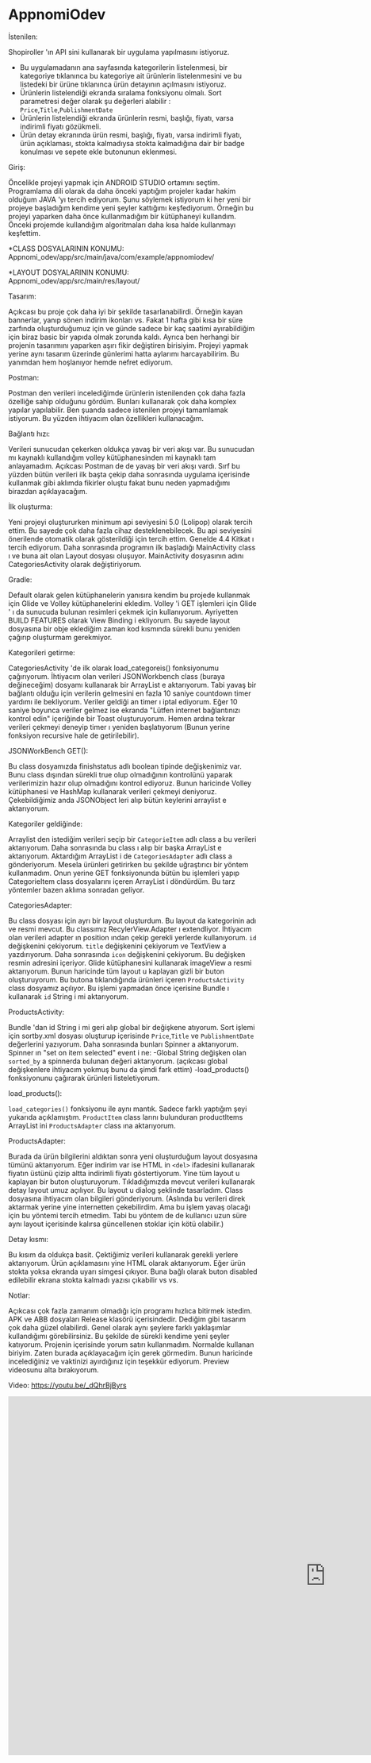 # AppnomiOdev

İstenilen:

Shopiroller 'ın API sini kullanarak bir uygulama yapılmasını istiyoruz.

- Bu uygulamadanın ana sayfasında kategorilerin listelenmesi, bir kategoriye tıklanınca bu kategoriye ait ürünlerin listelenmesini ve bu listedeki bir ürüne tıklanınca ürün detayının açılmasını istiyoruz.
- Ürünlerin listelendiği ekranda sıralama fonksiyonu olmalı. Sort parametresi değer olarak şu değerleri alabilir : `Price`,`Title`,`PublishmentDate`
- Ürünlerin listelendiği ekranda ürünlerin resmi, başlığı, fiyatı, varsa indirimli fiyatı gözükmeli.
- Ürün detay ekranında ürün resmi, başlığı, fiyatı, varsa indirimli fiyatı, ürün açıklaması, stokta kalmadıysa stokta kalmadığına dair bir badge konulması ve sepete ekle butonunun eklenmesi.

Giriş:

Öncelikle projeyi yapmak için ANDROID STUDIO ortamını seçtim. Programlama dili olarak da daha önceki yaptığım projeler kadar hakim olduğum JAVA 'yı tercih ediyorum. Şunu söylemek istiyorum ki her yeni bir projeye başladığım kendime yeni şeyler kattığımı keşfediyorum. Örneğin bu projeyi yaparken daha önce kullanmadığım bir kütüphaneyi kullandım. Önceki projemde kullandığım algoritmaları daha kısa halde kullanmayı keşfettim.

*CLASS DOSYALARININ KONUMU:
Appnomi_odev/app/src/main/java/com/example/appnomiodev/

*LAYOUT DOSYALARININ KONUMU:
Appnomi_odev/app/src/main/res/layout/

Tasarım:

Açıkcası bu proje çok daha iyi bir şekilde tasarlanabilirdi. Örneğin kayan bannerlar, yanıp sönen indirim ikonları vs. Fakat 1 hafta gibi kısa bir süre zarfında oluşturduğumuz için ve günde sadece bir kaç saatimi ayırabildiğim için biraz basic bir yapıda olmak zorunda kaldı. Ayrıca ben herhangi bir projenin tasarımını yaparken aşırı fikir değiştiren birisiyim. Projeyi yapmak yerine aynı tasarım üzerinde günlerimi hatta aylarımı harcayabilirim. Bu yanımdan hem hoşlanıyor hemde nefret ediyorum.

Postman:

Postman den verileri incelediğimde ürünlerin istenilenden çok daha fazla özelliğe sahip olduğunu gördüm. Bunları kullanarak çok daha komplex yapılar yapılabilir. Ben şuanda sadece istenilen projeyi tamamlamak istiyorum. Bu yüzden ihtiyacım olan özellikleri kullanacağım.

Bağlantı hızı:

Verileri sunucudan çekerken oldukça yavaş bir veri akışı var. Bu sunucudan mı kaynaklı kullandığım volley kütüphanesinden mi kaynaklı tam anlayamadım. Açıkcası Postman de de yavaş bir veri akışı vardı. Sırf bu yüzden bütün verileri ilk başta çekip daha sonrasında uygulama içerisinde kullanmak gibi aklımda fikirler oluştu fakat bunu neden yapmadığımı birazdan açıklayacağım.

İlk oluşturma:

Yeni projeyi oluştururken minimum api seviyesini 5.0 (Lolipop) olarak tercih ettim. Bu sayede çok daha fazla cihaz desteklenebilecek. Bu api seviyesini önerilende otomatik olarak gösterildiği için tercih ettim. Genelde 4.4 Kitkat ı tercih ediyorum. Daha sonrasında programın ilk başladığı MainActivity class ı ve buna ait olan Layout dosyası oluşuyor. MainActivity dosyasının adını CategoriesActivity olarak değiştiriyorum.

Gradle:

Default olarak gelen kütüphanelerin yanısıra kendim bu projede kullanmak için Glide ve Volley kütüphanelerini ekledim. Volley 'i GET işlemleri için Glide ' ı da sunucuda bulunan resimleri çekmek için kullanıyorum. Ayriyetten BUILD FEATURES olarak View Binding i ekliyorum. Bu sayede layout dosyasına bir obje eklediğim zaman kod kısmında sürekli bunu yeniden çağırıp oluşturmam gerekmiyor.

Kategorileri getirme:

CategoriesActivity 'de ilk olarak load_categoreis() fonksiyonumu çağırıyorum.
İhtiyacım olan verileri JSONWorkbench class (buraya değineceğim) dosyamı kullanarak bir ArrayList e aktarıyorum.
Tabi yavaş bir bağlantı olduğu için verilerin gelmesini en fazla 10 saniye countdown timer yardımı ile bekliyorum. Veriler geldiği an timer ı iptal ediyorum. Eğer 10 saniye boyunca veriler gelmez ise ekranda "Lütfen internet bağlantınızı kontrol edin" içeriğinde bir Toast oluşturuyorum. Hemen ardına tekrar verileri çekmeyi deneyip timer ı yeniden başlatıyorum (Bunun yerine fonksiyon recursive hale de getirilebilir).

JSONWorkBench GET():

Bu class dosyamızda finishstatus adlı boolean tipinde değişkenimiz var. Bunu class dışından sürekli true olup olmadığının kontrolünü yaparak verilerimizin hazır olup olmadığını kontrol ediyoruz. Bunun haricinde Volley kütüphanesi ve HashMap kullanarak verileri çekmeyi deniyoruz. Çekebildiğimiz anda JSONObject leri alıp bütün keylerini arraylist e aktarıyorum.

Kategoriler geldiğinde:

Arraylist den istediğim verileri seçip bir `CategorieItem` adlı class a bu verileri aktarıyorum. Daha sonrasında bu class ı alıp bir başka ArrayList e aktarıyorum. Aktardığım ArrayList i de `CategoriesAdapter` adlı class a gönderiyorum. Mesela ürünleri getirirken bu şekilde uğraştırıcı bir yöntem kullanmadım. Onun yerine GET fonksiyonunda bütün bu işlemleri yapıp CategorieItem class dosyalarını içeren ArrayList i döndürdüm. Bu tarz yöntemler bazen aklıma sonradan geliyor.

CategoriesAdapter:

Bu class dosyası için ayrı bir layout oluşturdum. Bu layout da kategorinin adı ve resmi mevcut. Bu classımız RecylerView.Adapter ı extendliyor. İhtiyacım olan verileri adapter ın position ından çekip gerekli yerlerde kullanıyorum. `id` değişkenini çekiyorum. `title` değişkenini çekiyorum ve TextView a yazdırıyorum. Daha sonrasında `icon` değişkenini çekiyorum. Bu değişken resmin adresini içeriyor. Glide kütüphanesini kullanarak imageView a resmi aktarıyorum. Bunun haricinde tüm layout u kaplayan gizli bir buton oluşturuyorum. Bu butona tıklandığında ürünleri içeren `ProductsActivity` class dosyamız açılıyor. Bu işlemi yapmadan önce içerisine Bundle ı kullanarak `id` String i mi aktarıyorum.

ProductsActivity:

Bundle 'dan id String i mi geri alıp global bir değişkene atıyorum. Sort işlemi için sortby.xml dosyası oluşturup içerisinde `Price`,`Title` ve `PublishmentDate` değerlerini yazıyorum. Daha sonrasında bunları Spinner a aktarıyorum. Spinner ın "set on item selected" event i ne:
-Global String değişken olan `sorted_by` a spinnerda bulunan değeri aktarıyorum. (açıkcası global değişkenlere ihtiyacım yokmuş bunu da şimdi fark ettim)
-load_products() fonksiyonunu çağırarak ürünleri listeletiyorum.

load_products():

`load_categories()` fonksiyonu ile aynı mantık. Sadece farklı yaptığım şeyi yukarıda açıklamıştım. `ProductItem` class larını bulunduran productItems ArrayList ini `ProductsAdapter` class ına aktarıyorum.

ProductsAdapter:

Burada da ürün bilgilerini aldıktan sonra yeni oluşturduğum layout dosyasına tümünü aktarıyorum. Eğer indirim var ise HTML in `<del>` ifadesini kullanarak fiyatın üstünü çizip altta indirimli fiyatı göstertiyorum. Yine tüm layout u kaplayan bir buton oluşturuyorum. Tıkladığımızda mevcut verileri kullanarak detay layout umuz açılıyor. Bu layout u dialog şeklinde tasarladım. Class dosyasına ihtiyacım olan bilgileri gönderiyorum. (Aslında bu verileri direk aktarmak yerine yine internetten çekebilirdim. Ama bu işlem yavaş olacağı için bu yöntemi tercih etmedim. Tabi bu yöntem de de kullanıcı uzun süre aynı layout içerisinde kalırsa güncellenen stoklar için kötü olabilir.)
  
Detay kısmı:
  
Bu kısım da oldukça basit. Çektiğimiz verileri kullanarak gerekli yerlere aktarıyorum. Ürün açıklamasını yine HTML olarak aktarıyorum. Eğer ürün stokta yoksa ekranda uyarı simgesi çıkıyor. Buna bağlı olarak buton disabled edilebilir ekrana stokta kalmadı yazısı çıkabilir vs vs.
  
Notlar:
  
Açıkcası çok fazla zamanım olmadığı için programı hızlıca bitirmek istedim. APK ve ABB dosyaları Release klasörü içerisindedir. Dediğim gibi tasarım çok daha güzel olabilirdi. Genel olarak aynı şeylere farklı yaklaşımlar kullandığımı görebilirsiniz. Bu şekilde de sürekli kendime yeni şeyler katıyorum. Projenin içerisinde yorum satırı kullanmadım. Normalde kullanan biriyim. Zaten burada açıklayacağım için gerek görmedim. Bunun haricinde incelediğiniz ve vaktinizi ayırdığınız için teşekkür ediyorum. Preview videosunu alta bırakıyorum.
  
Video: https://youtu.be/_dQhrBjByrs

<iframe width="1280" height="723" src="https://www.youtube.com/embed/_dQhrBjByrs" title="September 11, 2022" frameborder="0" allow="accelerometer; autoplay; clipboard-write; encrypted-media; gyroscope; picture-in-picture" allowfullscreen></iframe>
